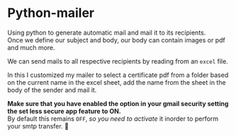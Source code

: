 # Python-mailer

Using python to generate automatic mail and mail it to its recipients.  
Once we define our subject and body, our body can contain images or pdf and much more.

We can send mails to all respective recipients by reading from an `excel` file.

In this I customized my mailer to select a certificate pdf from a folder based on the current name in the excel sheet, add the name from the sheet in the body of the sender and mail it.

**Make sure that you have enabled the option in your gmail security setting the set less secure app feature to ON.**  
By default this remains `OFF`, *so you need to activate* it inorder to perform your smtp transfer. 🙂
